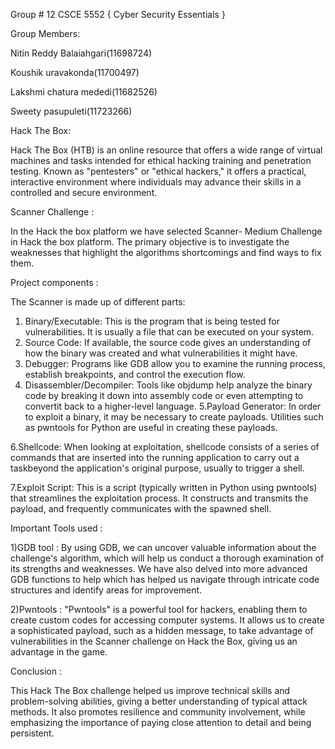 Group # 12 CSCE 5552 { Cyber Security Essentials }

Group Members:

Nitin Reddy Balaiahgari(11698724) 

Koushik uravakonda(11700497)

Lakshmi chatura mededi(11682526)

Sweety pasupuleti(11723266)

Hack The Box:

Hack The Box (HTB) is an online resource that offers a wide range of virtual
machines and tasks intended for ethical hacking training and penetration testing. Known as
"pentesters" or "ethical hackers," it offers a practical, interactive environment where
individuals may advance their skills in a controlled and secure environment.

Scanner Challenge : 

In the Hack the box platform we have selected Scanner- Medium Challenge in Hack the
box platform. The primary objective is to investigate the weaknesses that highlight the
algorithms shortcomings and find ways to fix them.

Project components : 

The Scanner is made up of different parts:

1. Binary/Executable: This is the program that is being tested for vulnerabilities. It is usually a file that can be executed on your system.
2. Source Code: If available, the source code gives an understanding of how the binary was created and what vulnerabilities it might have.
3. Debugger: Programs like GDB allow you to examine the running process, establish breakpoints, and control the execution flow.
4. Disassembler/Decompiler: Tools like objdump help analyze the binary code by breaking it down into assembly code or even attempting to convertit back to a higher-level language.
5.Payload Generator: In order to exploit a binary, it may be necessary to create payloads. Utilities such as pwntools for Python are useful in creating these payloads.

  6.Shellcode: When looking at exploitation, shellcode consists of a series of commands that are inserted into the running application to carry out a taskbeyond the application's 
    original purpose, usually to trigger a shell.

  7.Exploit Script: This is a script (typically written in Python using pwntools) that streamlines the exploitation process.
    It constructs and transmits the payload, and frequently communicates with the spawned shell.

Important Tools used : 

1)GDB tool : By using GDB, we can uncover valuable information about the challenge's algorithm, which will help us conduct a thorough examination of its strengths and weaknesses. 
We have also delved into more advanced GDB functions to help which has helped us navigate through intricate code structures and identify areas for improvement.

2)Pwntools : "Pwntools" is a powerful tool for hackers, enabling them to create custom codes for accessing computer systems. It allows us to create a sophisticated payload,
such as a hidden message, to take advantage of vulnerabilities in the Scanner challenge on Hack the Box, giving us an advantage in the game.

Conclusion : 

This Hack The Box challenge helped us improve technical skills and problem-solving abilities, giving a better understanding of typical attack methods. It also promotes resilience and community involvement, while emphasizing the importance of paying close attention to detail and being persistent.



















